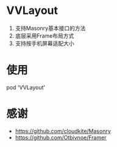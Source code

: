 # VVLayout

1. 支持Masonry基本接口的方法
2. 底层采用Frame布局方式
3. 支持按手机屏幕适配大小

# 使用
pod 'VVLayout'

# 感谢
* https://github.com/cloudkite/Masonry
* https://github.com/Otbivnoe/Framer
